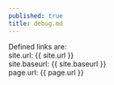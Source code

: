 ```yaml
---
published: true
title: debug.md
---
```


Defined links are:  
site.url: <span class="code">{{ site.url }}</span>  
site.baseurl: <span class="code">{{ site.baseurl }}</span>  
page.url: <span class="code">{{ page.url }}</span>  
